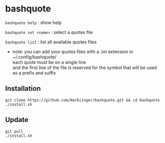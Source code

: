 # bashquote

```bashquote help```       : show help

```bashquote set <name>``` : select a quotes file

```bashquote list```       : list all available quotes files

 - note: you can add your quotes files with a .txt extension in ~/.config/bashquote/ \
     each quote must be on a single line \
    and the first line of the file is reserved for the symbol that will be used as a prefix and suffix

## Installation
```
git clone https://github.com/Harbiinger/bashquote.git && cd bashquote
./install.sh
```

## Update
```
git pull 
./install.sh
```
